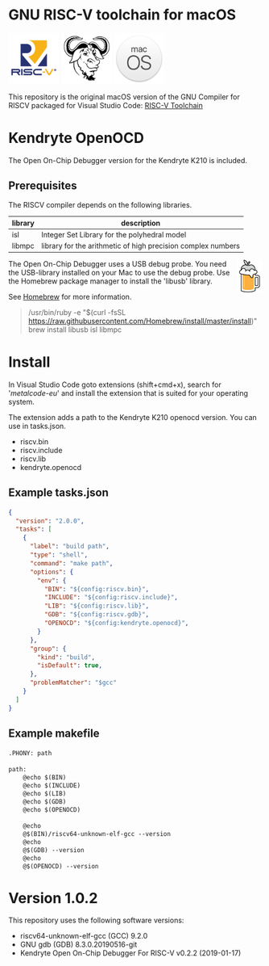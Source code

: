 # GNU RISC-V toolchain for macOS

<div>
<img src="https://raw.githubusercontent.com/metalcode-eu/darwin-riscv/master/images/RISCV.png" alt="RISC-V" width="20%">
<img src="https://raw.githubusercontent.com/metalcode-eu/darwin-riscv/master/images/GNU.png" alt="GNU" width="20%">
<img src="https://raw.githubusercontent.com/metalcode-eu/darwin-riscv/master/images/macOS.png" alt="macOS" width="20%">
</div>

This repository is the original macOS version of the GNU Compiler for RISCV 
packaged for Visual Studio Code: 
[RISC-V Toolchain ](https://github.com/riscv/riscv-gnu-toolchain)

# Kendryte OpenOCD
The Open On-Chip Debugger version for the Kendryte K210 is included.

## Prerequisites
The RISCV compiler depends on the following libraries. 

| library | description                                                       |
|---------|-------------------------------------------------------------------|
| isl     | Integer Set Library for the polyhedral model                      |
| libmpc  | library for the arithmetic of high precision complex numbers      |

<img src="https://raw.githubusercontent.com/metalcode-eu/darwin-riscv/master/images/Homebrew.png" alt="Homebrew" width="10%" style="float: right;">

The Open On-Chip Debugger uses a USB debug probe. You need the USB-library 
installed on your Mac to use the debug probe. Use the Homebrew package manager 
to install the 'libusb' library.

See [Homebrew](https://brew.sh) for more information. 

> /usr/bin/ruby -e "$(curl -fsSL https://raw.githubusercontent.com/Homebrew/install/master/install)"  
> brew install libusb isl libmpc

# Install
In Visual Studio Code goto extensions (shift+cmd+x), search for '*metalcode-eu*'
and install the extension that is suited for your operating system. 

The extension adds a path to the Kendryte K210 openocd version. You can use in 
tasks.json.

- riscv.bin
- riscv.include
- riscv.lib
- kendryte.openocd

## Example tasks.json
```json
{
  "version": "2.0.0",
  "tasks": [
    {
      "label": "build path",
      "type": "shell",
      "command": "make path",
      "options": {
        "env": {
          "BIN": "${config:riscv.bin}",
          "INCLUDE": "${config:riscv.include}",
          "LIB": "${config:riscv.lib}",
          "GDB": "${config:riscv.gdb}",
          "OPENOCD": "${config:kendryte.openocd}",
        }
      },
      "group": {
        "kind": "build",
        "isDefault": true,
      },
      "problemMatcher": "$gcc"
    }
  ]
}
```
## Example makefile 
```make
.PHONY: path

path:
	@echo $(BIN)
	@echo $(INCLUDE)
	@echo $(LIB)
	@echo $(GDB)
	@echo $(OPENOCD)

	@echo
	@$(BIN)/riscv64-unknown-elf-gcc --version 
	@echo
	@$(GDB) --version 
	@echo
	@$(OPENOCD) --version 
```

# Version 1.0.2
This repository uses the following software versions:
- riscv64-unknown-elf-gcc (GCC) 9.2.0
- GNU gdb (GDB) 8.3.0.20190516-git
- Kendryte Open On-Chip Debugger For RISC-V v0.2.2 (2019-01-17)
